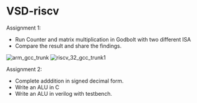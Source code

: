 # VSD-riscv

Assignment 1:

- Run Counter and matrix multiplication in Godbolt with two different ISA
- Compare the result and share the findings.
  
![arm_gcc_trunk](https://github.com/haran2001/VSD-riscv/assets/56040092/b2f3d662-2452-429c-a6e9-5ae406342fbb)
![riscv_32_gcc_trunk1](https://github.com/haran2001/VSD-riscv/assets/56040092/09d69f0b-2886-4d90-871e-ec8ad0ddac4c)

Assignment 2:

- Complete adddition in signed decimal form.
- Write an ALU in C
- Write an ALU in verilog with testbench.
